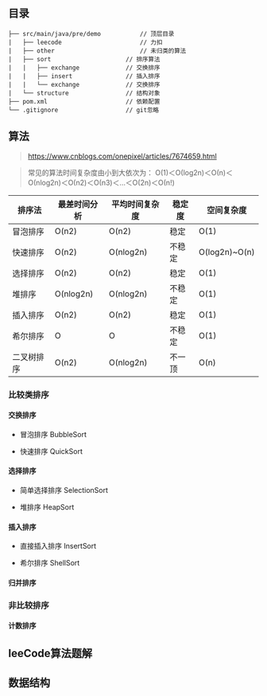 ## 目录
```
├── src/main/java/pre/demo           // 顶层目录
|   ├── leecode                      // 力扣
|   ├── other                        // 未归类的算法
|   ├── sort                     // 排序算法
|   |   ├── exchange             // 交换排序
|   |   ├── insert               // 插入排序
|   |   └── exchange             // 交换排序
|   └── structure                // 结构对象
├── pom.xml                      // 依赖配置
└── .gitignore                   // git忽略

```

## 算法
> https://www.cnblogs.com/onepixel/articles/7674659.html

> 常见的算法时间复杂度由小到大依次为：
Ο(1)＜Ο(log2n)＜Ο(n)＜Ο(nlog2n)＜Ο(n2)＜Ο(n3)＜…＜Ο(2n)＜Ο(n!)
      
|排序法|最差时间分析|平均时间复杂度|稳定度| 空间复杂度 |
| ----- | ----- | ----- | ----- | ----- |
|冒泡排序|O(n2)|O(n2)|稳定|O(1)|
|快速排序|O(n2)|O(nlog2n)|不稳定|O(log2n)~O(n)|
|选择排序|O(n2)|O(n2)|稳定|O(1)|
|堆排序|O(nlog2n)|O(nlog2n)|不稳定|O(1)|
|插入排序|O(n2)|O(n2)|稳定|O(1)|
|希尔排序|O|O|不稳定|O(1)|
|二叉树排序|O(n2)|O(nlog2n)|不一顶|O(n)|

### 比较类排序
#### 交换排序
- 冒泡排序 BubbleSort

- 快速排序 QuickSort

#### 选择排序
- 简单选择排序 SelectionSort

- 堆排序 HeapSort

#### 插入排序
- 直接插入排序 InsertSort

- 希尔排序 ShellSort

#### 归并排序

### 非比较排序
#### 计数排序

## leeCode算法题解

## 数据结构
